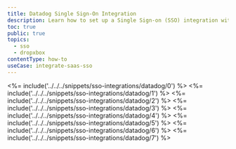 ```yaml
---
title: Datadog Single Sign-On Integration
description: Learn how to set up a Single Sign-on (SSO) integration with Datadog and Auth0.
toc: true
public: true
topics:
  - sso
  - dropxbox
contentType: how-to
useCase: integrate-saas-sso
---
```

<%= include('../../../snippets/sso-integrations/datadog/0') %> 
<%= include('../../../snippets/sso-integrations/datadog/1') %> 
<%= include('../../../snippets/sso-integrations/datadog/2') %> 
<%= include('../../../snippets/sso-integrations/datadog/3') %> 
<%= include('../../../snippets/sso-integrations/datadog/4') %> 
<%= include('../../../snippets/sso-integrations/datadog/5') %> 
<%= include('../../../snippets/sso-integrations/datadog/6') %> 
<%= include('../../../snippets/sso-integrations/datadog/7') %>
